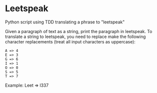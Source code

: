 # Leetspeak

Python script using TDD translating a phrase to "leetspeak"

Given a paragraph of text as a string, print the paragraph in leetspeak. To translate a string to leetspeak, you need to replace make the following character replacements (treat all input characters as uppercase):
```
A => 4
E => 3
G => 6
I => 1
O => 0
S => 5
T => 7
```
Example: Leet => l337
